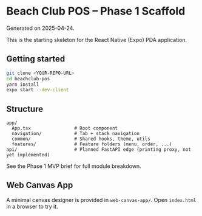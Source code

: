 
# Beach Club POS – Phase 1 Scaffold

Generated on 2025-04-24.

This is the starting skeleton for the React Native (Expo) PDA application.

## Getting started

```bash
git clone <YOUR-REPO-URL>
cd beachclub-pos
yarn install
expo start --dev-client
```

## Structure

```
app/
  App.tsx                # Root component
  navigation/            # Tab + stack navigation
  common/                # Shared hooks, theme, utils
  features/              # Feature folders (menu, order, ...)
api/                     # Planned FastAPI edge (printing proxy, not yet implemented)
```
See the Phase 1 MVP brief for full module breakdown.

## Web Canvas App

A minimal canvas designer is provided in `web-canvas-app/`. Open `index.html` in a browser to try it.
